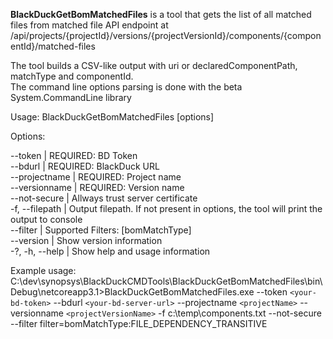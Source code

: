 **BlackDuckGetBomMatchedFiles** is a tool that gets the list of all matched files from matched file API endpoint at 
/api/projects/{projectId}/versions/{projectVersionId}/components/{componentId}/matched-files


The tool builds a CSV-like output with uri or declaredComponentPath, matchType and componentId.  
The command line options parsing is done with the beta System.CommandLine library


 
Usage:
  BlackDuckGetBomMatchedFiles [options]

Options:  

 --token <token>               | REQUIRED: BD Token  
 --bdurl <bdurl>               | REQUIRED: BlackDuck URL   
  --projectname <projectname>  | REQUIRED: Project name   
  --versionname <versionname>  | REQUIRED: Version name   
  --not-secure                 | Allways trust server certificate  
  -f, --filepath <filepath>    | Output filepath. If not present in options, the tool will print the output to console  
  --filter <filter>            | Supported Filters: [bomMatchType]  
  --version                    | Show version information  
  -?, -h, --help               | Show help and usage information  
 
 Example usage:
C:\dev\synopsys\BlackDuckCMDTools\BlackDuckGetBomMatchedFiles\bin\Debug\netcoreapp3.1>BlackDuckGetBomMatchedFiles.exe --token `<your-bd-token>` --bdurl `<your-bd-server-url>` --projectname `<projectName>` --versionname `<projectVersionName>` -f c:\temp\components.txt --not-secure --filter filter=bomMatchType:FILE_DEPENDENCY_TRANSITIVE
